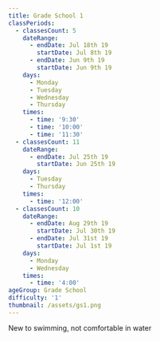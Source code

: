 ```yaml
---
title: Grade School 1
classPeriods:
  - classesCount: 5
    dateRange:
      - endDate: Jul 18th 19
        startDate: Jul 8th 19
      - endDate: Jun 9th 19
        startDate: Jun 9th 19
    days:
      - Monday
      - Tuesday
      - Wednesday
      - Thursday
    times:
      - time: '9:30'
      - time: '10:00'
      - time: '11:30'
  - classesCount: 11
    dateRange:
      - endDate: Jul 25th 19
        startDate: Jun 25th 19
    days:
      - Tuesday
      - Thursday
    times:
      - time: '12:00'
  - classesCount: 10
    dateRange:
      - endDate: Aug 29th 19
        startDate: Jul 30th 19
      - endDate: Jul 31st 19
        startDate: Jul 1st 19
    days:
      - Monday
      - Wednesday
    times:
      - time: '4:00'
ageGroup: Grade School
difficulty: '1'
thumbnail: /assets/gs1.png
---
```

New to swimming, not comfortable in water
